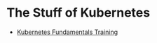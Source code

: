 # The Stuff of Kubernetes

* [Kubernetes Fundamentals Training](k8s/docs/kubernetes-fundamental-training.md)
